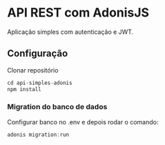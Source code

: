 # API REST com AdonisJS

Aplicação simples com autenticação e JWT.

## Configuração

Clonar repositório

```js
cd api-simples-adonis
npm install
```


### Migration do banco de dados

Configurar banco no .env e depois rodar o comando:
```js
adonis migration:run
```
